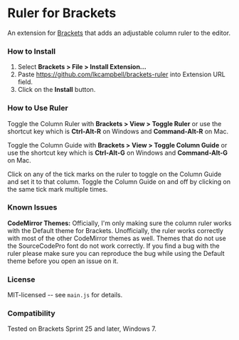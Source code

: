 # Ruler for Brackets
An extension for [Brackets](https://github.com/adobe/brackets/) that adds
an adjustable column ruler to the editor.

### How to Install
1. Select **Brackets > File > Install Extension...**
2. Paste https://github.com/lkcampbell/brackets-ruler
into Extension URL field.
3. Click on the **Install** button.

### How to Use Ruler
Toggle the Column Ruler with **Brackets > View > Toggle Ruler** or use the
shortcut key which is **Ctrl-Alt-R** on Windows and **Command-Alt-R** on Mac.

Toggle the Column Guide with **Brackets > View > Toggle Column Guide** or
use the shortcut key which is **Ctrl-Alt-G** on Windows and **Command-Alt-G**
on Mac.

Click on any of the tick marks on the ruler to toggle on the Column Guide
and set it to that column.  Toggle the Column Guide on and off by clicking
on the same tick mark multiple times.

### Known Issues

**CodeMirror Themes:** Officially, I'm only making sure the column ruler
works with the Default theme for Brackets. Unofficially, the ruler works
correctly with most of the other CodeMirror themes as well. Themes that
do not use the SourceCodePro font do not work correctly.  If you find
a bug with the ruler please make sure you can reproduce the bug while
using the Default theme before you open an issue on it.

### License
MIT-licensed -- see `main.js` for details.

### Compatibility
Tested on Brackets Sprint 25 and later, Windows 7.
